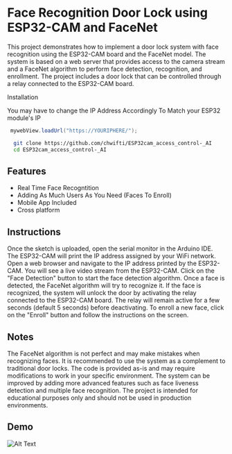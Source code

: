 
# Face Recognition Door Lock using ESP32-CAM and FaceNet

This project demonstrates how to implement a door lock system with face recognition using the ESP32-CAM board and the FaceNet model. The system is based on a web server that provides access to the camera stream and a FaceNet algorithm to perform face detection, recognition, and enrollment. The project includes a door lock that can be controlled through a relay connected to the ESP32-CAM board.

Installation

You may have to change the IP Address Accordingly To Match your ESP32 module's IP
``` java
 mywebView.loadUrl("https://YOURIPHERE/");
```
```bash
  git clone https://github.com/chwifti/ESP32cam_access_control-_AI
  cd ESP32cam_access_control-_AI 
```


    
## Features

- Real Time Face Recogntition
- Adding As Much Users As You Need (Faces To Enroll)
- Mobile App Included 
- Cross platform


## Instructions

Once the sketch is uploaded, open the serial monitor in the Arduino IDE. The ESP32-CAM will print the IP address assigned by your WiFi network.
Open a web browser and navigate to the IP address printed by the ESP32-CAM.
You will see a live video stream from the ESP32-CAM. Click on the "Face Detection" button to start the face detection algorithm.
Once a face is detected, the FaceNet algorithm will try to recognize it. If the face is recognized, the system will unlock the door by activating the relay connected to the ESP32-CAM board. The relay will remain active for a few seconds (default 5 seconds) before deactivating.
To enroll a new face, click on the "Enroll" button and follow the instructions on the screen.




## Notes
The FaceNet algorithm is not perfect and may make mistakes when recognizing faces. It is recommended to use the system as a complement to traditional door locks.
The code is provided as-is and may require modifications to work in your specific environment.
The system can be improved by adding more advanced features such as face liveness detection and multiple face recognition.
The project is intended for educational purposes only and should not be used in production environments.

## Demo 

![Alt Text](https://media.giphy.com/media/v1.Y2lkPTc5MGI3NjExNzFmYzEwMzIzOTRmODAyY2Y1N2ZmNjMzNjBmN2E5ZDliNDg2NjYyMSZjdD1n/P2DPWI3j8ItEjiRoTM/giphy.gif)

